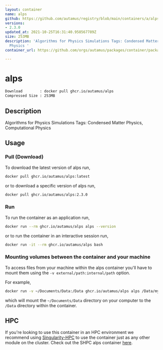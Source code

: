 ```yaml
---
layout: container
name: alps
github: https://github.com/autamus/registry/blob/main/containers/a/alps/spack.yaml
versions:
- 2.3.0
updated_at: 2021-10-25T16:31:40.958567789Z
size: 253MB
description: 'Algorithms for Physics Simulations Tags: Condensed Matter Physics, Computational
  Physics '
container_url: https://github.com/orgs/autamus/packages/container/package/alps

---
```

# alps
```bash 
Download        : docker pull ghcr.io/autamus/alps
Compressed Size : 253MB
```

## Description
Algorithms for Physics Simulations Tags: Condensed Matter Physics, Computational Physics 

## Usage
### Pull (Download)
To download the latest version of alps run,

```bash
docker pull ghcr.io/autamus/alps:latest
```

or to download a specific version of alps run,

```bash
docker pull ghcr.io/autamus/alps:2.3.0
```
### Run
To run the container as an application run,
```bash
docker run --rm ghcr.io/autamus/alps alps --version
```

or to run the container in an interactive session run,
```bash
docker run -it --rm ghcr.io/autamus/alps bash
```

### Mounting volumes between the container and your machine
To access files from your machine within the alps container you'll have to mount them using the `-v external/path:internal/path` option.

For example,
```bash
docker run -v ~/Documents/Data:/Data ghcr.io/autamus/alps alps /Data/myData.csv
```
which will mount the `~/Documents/Data` directory on your computer to the `/Data` directory within the container.

## HPC
If you're looking to use this container in an HPC environment we recommend using [Singularity-HPC](https://singularity-hpc.readthedocs.io) to use the container just as any other module on the cluster. Check out the SHPC alps container [here](https://singularityhub.github.io/singularity-hpc/r/ghcr.io-autamus-alps/).